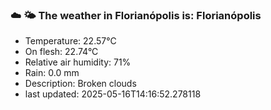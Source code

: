 ### ☁️ 🌤️  The weather in Florianópolis is: Florianópolis

- Temperature: 22.57°C
- On flesh: 22.74°C
- Relative air humidity: 71%
- Rain: 0.0 mm
- Description: Broken clouds
- last updated: 2025-05-16T14:16:52.278118
